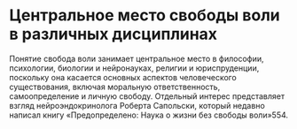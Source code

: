 # Центральное место свободы воли в различных дисциплинах

Понятие свобода воли занимает центральное место в философии, психологии, биологии и нейронауках, религии и юриспруденции, поскольку она касается основных аспектов человеческого существования, включая моральную ответственность, самоопределение и личную свободу. Отдельный интерес представляет взгляд нейроэндокринолога Роберта Сапольски, который недавно написал книгу «Предопределено: Наука о жизни без свободы воли»554.
